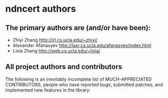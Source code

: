 ndncert authors
===============

## The primary authors are (and/or have been):

* Zhiyi Zhang            <http://irl.cs.ucla.edu/~zhiyi/>
* Alexander Afanasyev    <http://lasr.cs.ucla.edu/afanasyev/index.html>
* Lixia Zhang            <http://web.cs.ucla.edu/~lixia/>

## All project authors and contributors

The following is an inevitably incomplete list of MUCH-APPRECIATED CONTRIBUTORS,
people who have reported bugs, submitted patches, and implemented new features
in the library:
